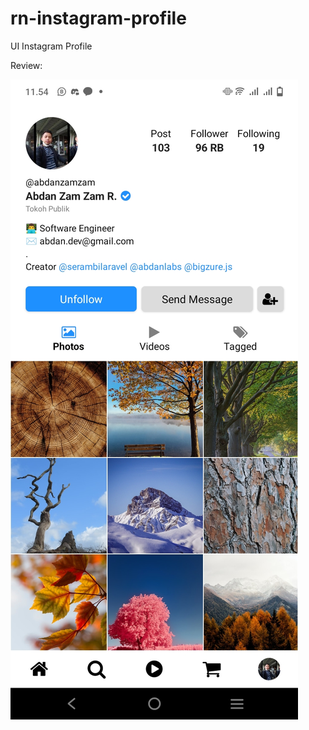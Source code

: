 # rn-instagram-profile
UI Instagram Profile

Review:

![image](https://github.com/abdanzamzam/rn-instagram-profile/blob/main/Preview.jpg)
